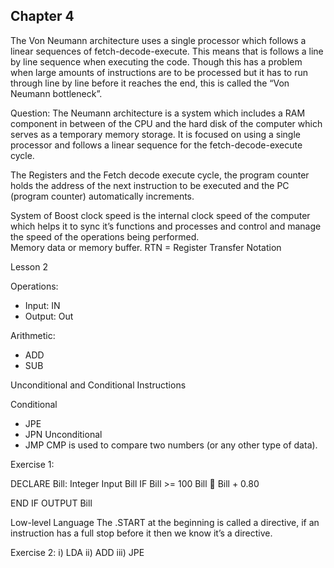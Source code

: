 ## Chapter 4 


The Von Neumann architecture uses a single processor which follows a linear sequences of fetch-decode-execute. This means that is follows a line by line sequence when executing the code. 
Though this has a problem when large amounts of instructions are to be processed but it has to run through line by line before it reaches the end, this is called the “Von Neumann bottleneck”.

Question: The Neumann architecture is a system which includes a RAM component in between of the CPU and the hard disk of the computer which serves as a temporary memory storage. It is focused on using a single processor and follows a linear sequence for the fetch-decode-execute cycle. 

The Registers and the Fetch decode execute cycle, the program counter holds the address of the next instruction to be executed and the PC (program counter) automatically increments. 

System of Boost clock speed is the internal clock speed of the computer which helps it to sync it’s functions and processes and control and manage the speed of the operations being performed.  
Memory data or memory buffer.
RTN = Register Transfer Notation 


Lesson 2

Operations:
-	Input: IN
-	Output: Out

Arithmetic:
-	ADD
-	SUB

Unconditional and Conditional Instructions

Conditional
-	JPE 
-	JPN
Unconditional
-	JMP
CMP is used to compare two numbers (or any other type of data). 

Exercise 1:

DECLARE Bill: Integer 
Input Bill
IF Bill >= 100
	Bill  Bill + 0.80

END IF
OUTPUT Bill 

Low-level Language
The .START at the beginning is called a directive, if an instruction has a full stop before it then we know it’s a directive. 
 
Exercise 2:
i)	LDA
ii)	ADD
iii)	JPE


